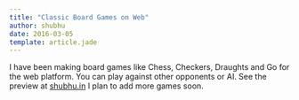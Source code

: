 ```yaml
---
title: "Classic Board Games on Web"
author: shubhu
date: 2016-03-05
template: article.jade
---
```

I have been making board games like Chess, Checkers, Draughts and Go for the web platform.
You can play against other opponents or AI.
See the preview at [shubhu.in](http://games.shubhu.in)
I plan to add more games soon.
